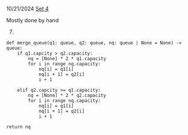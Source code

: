 10/21/2024
[Set 4](https://canvas.calpoly.edu/courses/137532/assignments/1102905)

Mostly done by hand


7.
```
def merge_queue(q1: queue, q2: queue, nq: queue | None = None) -> queue:
	if q1.capcity > q2.capacity:
		nq = [None] * 2 * q1.capacity
		for i in range nq.capacity:
			nq[i] = q1[i]
			nq[i + 1] = q2[i]
			i + 1

	elif q2.capcity >= q1.capacity:
		nq = [None] * 2 * q2.capacity
		for i in range nq.capacity:
			nq[i] = q1[i]
			nq[i + 1] = q2[i]
			i + 1

return nq
```
